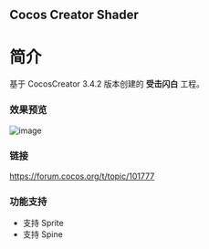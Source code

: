 ## Cocos Creator Shader

# 简介
基于 CocosCreator 3.4.2 版本创建的 **受击闪白** 工程。

### 效果预览
![image](https://gitee.com/yeshaohelpme/ShaderDemoImageLibrary/raw/master/gif/20220224/2022022404.gif)

### 链接
https://forum.cocos.org/t/topic/101777

### 功能支持
- 支持 Sprite    
- 支持 Spine
